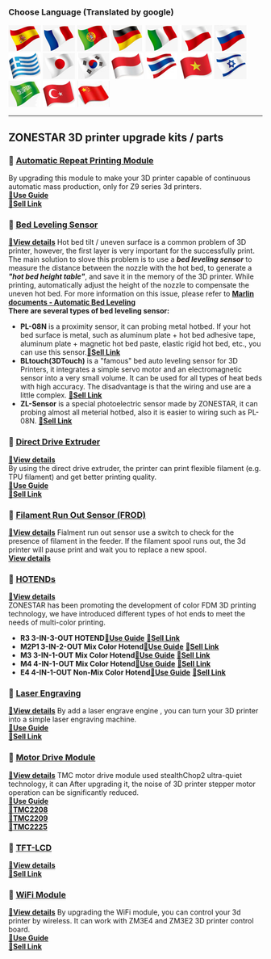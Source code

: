 ### Choose Language (Translated by google)
[![](./lanpic/ES.png)](https://github-com.translate.goog/ZONESTAR3D/Upgrade-kit-guide?_x_tr_sl=en&_x_tr_tl=es)
[![](./lanpic/FR.png)](https://github-com.translate.goog/ZONESTAR3D/Upgrade-kit-guide?_x_tr_sl=en&_x_tr_tl=fr)
[![](./lanpic/PT.png)](https://github-com.translate.goog/ZONESTAR3D/Upgrade-kit-guide？_x_tr_sl=en&_x_tr_tl=pt)
[![](./lanpic/DE.png)](https://github-com.translate.goog/ZONESTAR3D/Upgrade-kit-guide？_x_tr_sl=en&_x_tr_tl=de)
[![](./lanpic/IT.png)](https://github-com.translate.goog/ZONESTAR3D/Upgrade-kit-guide？_x_tr_sl=en&_x_tr_tl=it)
[![](./lanpic/PL.png)](https://github-com.translate.goog/ZONESTAR3D/Upgrade-kit-guide？_x_tr_sl=en&_x_tr_tl=pl)
[![](./lanpic/RU.png)](https://github-com.translate.goog/ZONESTAR3D/Upgrade-kit-guide？_x_tr_sl=en&_x_tr_tl=ru)
[![](./lanpic/GR.png)](https://github-com.translate.goog/ZONESTAR3D/Upgrade-kit-guide？_x_tr_sl=en&_x_tr_tl=el)
[![](./lanpic/JP.png)](https://github-com.translate.goog/ZONESTAR3D/Upgrade-kit-guide？_x_tr_sl=en&_x_tr_tl=ja)
[![](./lanpic/KR.png)](https://github-com.translate.goog/ZONESTAR3D/Upgrade-kit-guide？_x_tr_sl=en&_x_tr_tl=ko)
[![](./lanpic/ID.png)](https://github-com.translate.goog/ZONESTAR3D/Upgrade-kit-guide？_x_tr_sl=en&_x_tr_tl=id)
[![](./lanpic/TH.png)](https://github-com.translate.goog/ZONESTAR3D/Upgrade-kit-guide？_x_tr_sl=en&_x_tr_tl=th)
[![](./lanpic/VN.png)](https://github-com.translate.goog/ZONESTAR3D/Upgrade-kit-guide？_x_tr_sl=en&_x_tr_tl=vi)
[![](./lanpic/IL.png)](https://github-com.translate.goog/ZONESTAR3D/Upgrade-kit-guide？_x_tr_sl=en&_x_tr_tl=iw)
[![](./lanpic/SA.png)](https://github-com.translate.goog/ZONESTAR3D/Upgrade-kit-guide？_x_tr_sl=en&_x_tr_tl=ar)
[![](./lanpic/TR.png)](https://github-com.translate.goog/ZONESTAR3D/Upgrade-kit-guide？_x_tr_sl=en&_x_tr_tl=tr)
[![](./lanpic/CN.png)](https://github-com.translate.goog/ZONESTAR3D/Upgrade-kit-guide？_x_tr_sl=en&_x_tr_tl=zh-CN)

------
## ZONESTAR 3D printer upgrade kits / parts 
### :file_folder: [Automatic Repeat Printing Module](./Auto_Repeat_Printing/) 
By upgrading this module to make your 3D printer capable of continuous automatic mass production, only for Z9 series 3d printers.   
[:book:**Use Guide**](./Auto_Repeat_Printing/readme.md)    
[:gift:**Sell Link**](https://www.aliexpress.com/item/1005003767078457.html) 

### :file_folder: [Bed Leveling Sensor](./Bed_Leveling_Sensor/)
[:book:**View details**](./Bed_Leveling_Sensor/)
Hot bed tilt / uneven surface is a common problem of 3D printer, however, the first layer is very important for the successfully print. The main solution to slove this problem is to use a ***bed leveling sensor*** to measure the distance between the nozzle with the hot bed, to generate a ***"hot bed height table"***, and save it in the memory of the 3D printer. While printing, automatically adjust the height of the nozzle to compensate the uneven hot bed. For more information on this issue, please refer to [**Marlin documents - Automatic Bed Leveling**](https://marlinfw.org/docs/features/auto_bed_leveling.html)    
**There are several types of bed leveling sensor:**      
- **PL-08N** is a proximity sensor, it can probing metal hotbed. If your hot bed surface is metal, such as aluminum plate + hot bed adhesive tape, aluminum plate + magnetic hot bed paste, elastic rigid hot bed, etc., you can use this sensor.[:gift:**Sell Link**](https://www.aliexpress.com/item/4000596309710.html)      
- **BLtouch(3DTouch)** is a "famous" bed auto leveling sensor for 3D Printers, it integrates a simple servo motor and an electromagnetic sensor into a very small volume. It can be used for all types of heat beds with high accuracy. The disadvantage is that the wiring and use are a little complex. [:gift:**Sell Link**](https://www.aliexpress.com/item/1005001464420529.html)   
- **ZL-Sensor** is a special photoelectric sensor made by ZONESTAR, it can probing almost all meterial hotbed, also it is easier to wiring such as PL-08N. [:gift:**Sell Link**](https://www.aliexpress.com/item/1005002865311470.html)  

### :file_folder: [Direct Drive Extruder](./Direct_Drive_Extrruder/)
[:book:**View details**](./Direct_Drive_Extrruder/)    
By using the direct drive extruder, the printer can print flexible filament (e.g. TPU filament) and get better printing quality.   
[:book:**Use Guide**](./Direct_Drive_Extrruder/readme.md)   
[:gift:**Sell Link**](https://www.aliexpress.com/item/1005002847644867.html) 

### :file_folder: [Filament Run Out Sensor (FROD)](./FROD/)
[:book:**View details**](./FROD/)
Fialment run out sensor use a switch to check for the presence of filament in the feeder. If the filament spool runs out, the 3d printer will pause print and wait  you to replace a new spool.   
[**View details**](https://www.aliexpress.com/item/4001309957376.html)  

### :file_folder: [HOTENDs](./HOTEND/)
[:book:**View details**](./HOTEND/readme.md)  
ZONESTAR has been promoting the development of color FDM 3D printing technology, we have introduced different types of hot ends to meet the needs of multi-color printing.  
- **R3 3-IN-3-OUT HOTEND**[:book:**Use Guide**](./HOTEND/R3%203-IN-3-OUT%20HOTEND/) [:gift:**Sell Link**](https://www.aliexpress.com/item/1005001275429959.html)  
- **M2P1 3-IN-2-OUT Mix Color Hotend**[:book:**Use Guide**](./HOTEND/M2P1%20%203-IN-2-OUT%20Mixing%20Color%20Hotend/) [:gift:**Sell Link**](https://www.aliexpress.com/item/1005001275429959.html)  
- **M3 3-IN-1-OUT Mix Color Hotend**[:book:**Use Guide**](./HOTEND/M3%20%203-IN-1-OUT%20Mixing%20Color%20Hotend/) [:gift:**Sell Link**](https://www.aliexpress.com/item/1005001275429959.html)  
- **M4 4-IN-1-OUT Mix Color Hotend**[:book:**Use Guide**](./HOTEND/M4%20%204-IN-1-OUT%20Mixing%20Color%20Hotend/) [:gift:**Sell Link**](https://www.aliexpress.com/item/1005002124027691.html)  
- **E4 4-IN-1-OUT Non-Mix Color Hotend**[:book:**Use Guide**](./HOTEND/E4%204-IN-1-OUT%20Non-Mixing%20Color%20Hotend/) [:gift:**Sell Link**](https://www.aliexpress.com/item/1005002951777699.html)  

### :file_folder: [Laser Engraving](./Laser_Engraving/)
[:book:**View details**](./Laser_Engraving/)
By add a laser engrave engine , you can turn your 3D printer into a simple laser engraving machine.   
[:book:**Use Guide**](./Laser_Engraving/)   
[:gift:**Sell Link**](https://www.aliexpress.com/item/4001309902136.html)

### :file_folder: [Motor Drive Module](./Motor_Driver/)
[:book:**View details**](./Motor_Driver/)
TMC motor drive module used stealthChop2 ultra-quiet technology, it can After upgrading it, the noise of 3D printer stepper motor operation can be significantly reduced.   
[:book:**Use Guide**](./Motor_Driver/How_to_install_Motor_Driver_Module.pdf)  
[:gift:**TMC2208**](https://www.aliexpress.com/item/4000596369015.html)  
[:gift:**TMC2209**](https://www.aliexpress.com/item/1005001664336751.html)    
[:gift:**TMC2225**](https://www.aliexpress.com/item/1005003270721219.html)   

### :file_folder: [TFT-LCD](./TFT-LCD)
[:book:**View details**](./TFT-LCD/readme.md)    
[:gift:**Sell Link**](https://www.aliexpress.com/item/1005002378065646.html)  


### :file_folder: [WiFi Module](./WiFi/)
[:book:**View details**](./WiFi/)
By upgrading the WiFi module, you can  control your 3d printer by wireless. It can work with ZM3E4 and ZM3E2 3D printer control board.   
[:book:**Use Guide**](./WiFi/WiFi_User_Guide.md)    
[:gift:**Sell Link**](https://www.aliexpress.com/item/1005002378551489.html)  
